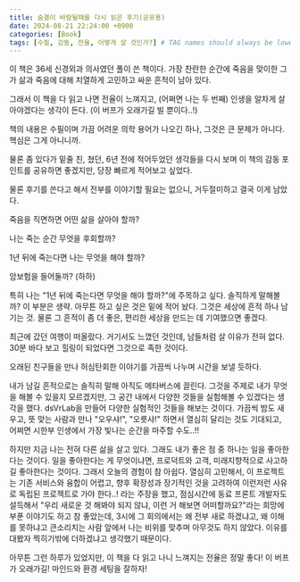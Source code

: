 ```yaml
---
title: 숨결이 바람될때를 다시 읽은 후기(공유용)
date: 2024-08-21 22:24:00 +0900
categories: [Book]
tags: [수필, 감동, 전율, 어떻게 살 것인가?] # TAG names should always be lowercase
---
```


이 책은 36세 신경외과 의사였던 폴이 쓴 책이다. 가장 찬란한 순간에 죽음을 맞이한 그가 삶과 죽음에 대해 치열하게 고민하고 싸운 흔적이 남아 있다.

그래서 이 책을 다 읽고 나면 전율이 느껴지고, (어쩌면 나는 두 번째) 인생을 알차게 살아야겠다는 생각이 든다. (이 버프가 오래가길 빌 뿐이다..!)

책의 내용은 수필이며 가끔 어려운 의학 용어가 나오긴 하나, 그것은 큰 문제가 아니다. 핵심은 그게 아니니까.

물론 좀 있다가 밑줄 친, 쳤던, 6년 전에 적어두었던 생각들을 다시 보며 이 책의 감동 포인트를 공유하면 좋겠지만, 당장 빠르게 적어보고 싶었다.

물론 후기를 쓴다고 해서 전부를 이야기할 필요는 없으니, 거두절미하고 결국 이게 남았다.

죽음을 직면하면 어떤 삶을 살아야 할까?

나는 죽는 순간 무엇을 후회할까?

1년 뒤에 죽는다면 나는 무엇을 해야 할까?

암보험을 들어둘까? (하하)

특히 나는 "1년 뒤에 죽는다면 무엇을 해야 할까?"에 주목하고 싶다. 솔직하게 말해볼까? 이 부분은 생략. 아무튼 하고 싶은 것은 밑에 적어 놨다. 그것은 세상에 흔적 하나 남기는 것. 물론 그 흔적이 좀 더 좋은, 편리한 세상을 만드는 데 기여했으면 좋겠다.

최근에 갔던 여행이 떠올랐다. 거기서도 느꼈던 것인데, 남들처럼 살 이유가 전혀 없다. 30분 바다 보고 힐링이 되었다면 그것으로 족한 것이다.

오래된 친구들을 만나 허심탄회한 이야기를 가끔씩 나누며 시간을 보낼 듯하다.

내가 남길 흔적으로는 솔직히 말해 아직도 메타버스에 끌린다. 그것을 주제로 내가 무엇을 해볼 수 있을지 모르겠지만, 그 공간 내에서 다양한 것들을 실험해볼 수 있겠다는 생각을 했다. dsVrLab을 만들어 다양한 실험적인 것들을 해보는 것이다. 가끔씩 밤도 새우고, 뜻 맞는 사람과 만나 "오우샤!", "오릇샤!" 하면서 열심히 달리는 것도 기대되고, 어쩌면 시한부 인생에서 가장 빛나는 순간을 마주할 수도..!!

하지만 지금 나는 전혀 다른 삶을 살고 있다. 그래도 내가 좋은 점 중 하나는 일을 좋아한다는 것이다. 일을 좋아한다는 게 무엇이냐면, 프로덕트와 고객, 미래지향적으로 사고하길 좋아한다는 것이다. 그래서 오늘의 경험이 참 아쉽다. 열심히 고민해서, 이 프로젝트는 기존 서비스와 융합이 어렵고, 향후 확장성과 장기적인 것을 고려하여 이런저런 사유로 독립된 프로젝트로 가야 한다..! 라는 주장을 했고, 점심시간에 동료 프론트 개발자도 설득해서 "우리 새로운 것 해봐야 되지 않냐, 이런 거 해보면 어떠할까요?"라는 희망에 부푼 이야기도 하고 참 좋았는데, 3시에 그 회의에서는 왜 전부 새로 하겠냐고, 왜 이해를 못하냐고 큰소리치는 사람 앞에서 나는 비위를 맞추며 아무것도 하지 않았다. 이유를 대봤자 찍히기밖에 더하겠냐고 생각했기 때문이다.

아무튼 그런 하루가 있었지만, 이 책을 다 읽고 나니 느껴지는 전율은 정말 좋다! 이 버프가 오래가길! 마인드와 환경 세팅을 잘하자!
